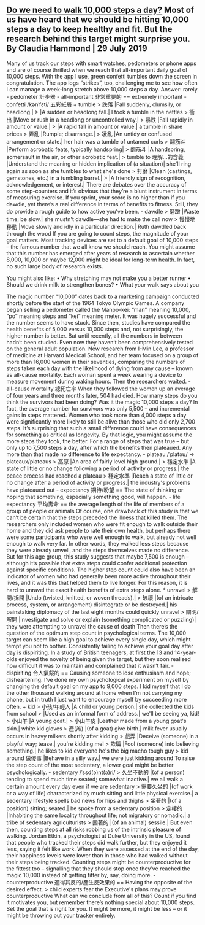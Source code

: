 [Do we need to walk 10,000 steps a day?](http://www.bbc.com/future/story/20190723-10000-steps-a-day-the-right-amount)
Most of us have heard that we should be hitting 10,000 steps a day to keep healthy and fit. But the research behind this target might surprise you.
By Claudia Hammond | 29 July 2019
---------------------------------------------------------------------------------------------------------------------
Many of us track our steps with smart watches, pedometers or phone apps and are of course thrilled when we reach that all-important daily goal of 10,000 steps. With the app I use, green confetti tumbles down the screen in congratulation. The app logs “strikes”, too, challenging me to see how often I can manage a week-long stretch above 10,000 steps a day. Answer: rarely.
	- pedometer 計步器
	- all-important 非常重要的 == extremely important
	- confetti /kənˈfɛti/ 五彩紙屑
	+ tumble
		> 跌落 |Fall suddenly, clumsily, or headlong.|
		> |A sudden or headlong fall.| I took a tumble in the nettles
		> 衝出 |Move or rush in a headlong or uncontrolled way.|
		> 暴跌 |Fall rapidly in amount or value.|
		> |A rapid fall in amount or value.| a tumble in share prices
		> 弄亂 |Rumple; disarrange.|
		> 凌亂 |An untidy or confused arrangement or state.| her hair was a tumble of untamed curls
		> 翻筋斗 |Perform acrobatic feats, typically handspring|
		> 翻筋斗 |A handspring, somersault in the air, or other acrobatic feat.|
		> tumble to 理解...的含義 |Understand the meaning or hidden implication of (a situation)| she'll ring again as soon as she tumbles to what she's done
		> 打磨 |Clean (castings, gemstones, etc.) in a tumbling barrel.|
		> |A friendly sign of recognition, acknowledgement, or interest.|
There are debates over the accuracy of some step-counters and it’s obvious that they’re a blunt instrument in terms of measuring exercise. If you sprint, your score is no higher than if you dawdle, yet there’s a real difference in terms of benefits to fitness. Still, they do provide a rough guide to how active you’ve been.
	- dawdle
		> 磨蹭 |Waste time; be slow.| she mustn't dawdle—she had to make the call now
		> 慢慢地移動 |Move slowly and idly in a particular direction.| Ruth dawdled back through the wood
If you are going to count steps, the magnitude of your goal matters. Most tracking devices are set to a default goal of 10,000 steps – the famous number that we all know we should reach. You might assume that this number has emerged after years of research to ascertain whether 8,000, 10,000 or maybe 12,000 might be ideal for long-term health. In fact, no such large body of research exists.  

You might also like:
• Why stretching may not make you a better runner 
• Should we drink milk to strengthen bones? 
• What your walk says about you

The magic number “10,000” dates back to a marketing campaign conducted shortly before the start of the 1964 Tokyo Olympic Games. A company began selling a pedometer called the Manpo-kei: “man” meaning 10,000, “po” meaning steps and “kei” meaning meter. It was hugely successful and the number seems to have stuck.
Since then, studies have compared the health benefits of 5,000 versus 10,000 steps and, not surprisingly, the higher number is better. But until recently, all the numbers in between hadn’t been studied. Even now they haven’t been comprehensively tested on the general adult population. New research from I-Min Lee, a professor of medicine at Harvard Medical School, and her team focused on a group of more than 16,000 women in their seventies, comparing the numbers of steps taken each day with the likelihood of dying from any cause – known as all-cause mortality. Each woman spent a week wearing a device to measure movement during waking hours. Then the researchers waited.
	- all-cause mortality 總死亡率
When they followed the women up an average of four years and three months later, 504 had died. How many steps do you think the survivors had been doing? Was it the magic 10,000 steps a day?
In fact, the average number for survivors was only 5,500 – and incremental gains in steps mattered. Women who took more than 4,000 steps a day were significantly more likely to still be alive than those who did only 2,700 steps. It’s surprising that such a small difference could have consequences for something as critical as longevity. 
By that logic, you might assume the more steps they took, the better. For a range of steps that was true – but only up to 7,500 steps a day, after which the benefits then plateaued. Any more than that made no difference to life expectancy.
	- plateau /ˈplatəʊ/ -> plateaux/plateaus
		> 高原 |An area of fairly level high ground.|
		> 穩定水準 |A state of little or no change following a period of activity or progress.| the peace process had reached a plateau
		> 穩定水準 |Reach a state of little or no change after a period of activity or progress.| the industry's problems have plateaued out
	- expectancy 期待/盼望 == The state of thinking or hoping that something, especially something good, will happen.
	- life expectancy 平均壽命 == the average length of the life of members of a group of people or animals
Of course, one drawback of this study is that we can’t be certain that the steps preceded the illness that killed them. 
The researchers only included women who were fit enough to walk outside their home and they did ask people to rate their own health, but perhaps there were some participants who were well enough to walk, but already not well enough to walk very far. In other words, they walked less steps because they were already unwell, and the steps themselves made no difference.
But for this age group, this study suggests that maybe 7,500 is enough – although it’s possible that extra steps could confer additional protection against specific conditions. The higher step count could also have been an indicator of women who had generally been more active throughout their lives, and it was this that helped them to live longer. For this reason, it is hard to unravel the exact health benefits of extra steps alone.
	* unravel
		> 解開/拆開 |Undo (twisted, knitted, or woven threads).| 
		> 破壞 |(of an intricate process, system, or arrangement) disintegrate or be destroyed.| his painstaking diplomacy of the last eight months could quickly unravel
		> 闡明/解開 |Investigate and solve or explain (something complicated or puzzling)| they were attempting to unravel the cause of death
Then there’s the question of the optimum step count in psychological terms. The 10,000 target can seem like a high goal to achieve every single day, which might tempt you not to bother. Consistently failing to achieve your goal day after day is dispiriting. In a study of British teenagers, at first the 13 and 14-year-olds enjoyed the novelty of being given the target, but they soon realised how difficult it was to maintain and complained that it wasn’t fair.
	- dispiriting 令人氣餒的 == Causing someone to lose enthusiasm and hope; disheartening.
I’ve done my own psychological experiment on myself by changing the default goal on my app to 9,000 steps. I kid myself that I do the other thousand walking around at home when I’m not carrying my phone, but in truth I just want to encourage myself by succeeding more often.
	+ kid
		> 小孩/年輕人 |A child or young person.| she collected the kids from school
		> |Used as an informal form of address.| we'll be seeing ya, kid!
		> 小山羊 |A young goat.|
		> 小山羊皮 |Leather made from a young goat's skin.| white kid gloves
		> 產(羔) |(of a goat) give birth.| milk fever usually occurs in heavy milkers shortly after kidding
		> 戲弄 |Deceive (someone) in a playful way; tease.| you're kidding me!
		> 欺騙 |Fool (someone) into believing something.| he likes to kid everyone he's the big macho tough guy
		> kid around 做傻事 |Behave in a silly way.| we were just kidding around
To raise the step count of the most sedentary, a lower goal might be better psychologically.
	- sedentary /ˈsɛd(ə)nt(ə)ri/ 
		> 久坐不動的 |(of a person) tending to spend much time seated; somewhat inactive.| we all walk a certain amount every day even if we are sedentary
		> 需要久坐的 |(of work or a way of life) characterized by much sitting and little physical exercise.| a sedentary lifestyle spells bad news for hips and thighs
		> 坐著的 |(of a position) sitting; seated.| he spoke from a sedentary position
		> 定棲的 |Inhabiting the same locality throughout life; not migratory or nomadic.| a tribe of sedentary agriculturists
		> 固著的 |(of an animal) sessile.|
But even then, counting steps at all risks robbing us of the intrinsic pleasure of walking. Jordan Etkin, a psychologist at Duke University in the US, found that people who tracked their steps did walk further, but they enjoyed it less, saying it felt like work. When they were assessed at the end of the day, their happiness levels were lower than in those who had walked without their steps being tracked.
Counting steps might be counterproductive for the fittest too – signalling that they should stop once they’ve reached the magic 10,000 instead of getting fitter by, say, doing more.
	- counterproductive 適得其反的/產生反效果的 == Having the opposite of the desired effect.
		> child experts fear the Executive's plans may prove counterproductive
What can we conclude from all of this? Count if you find it motivates you, but remember there’s nothing special about 10,000 steps. Set the goal that is right for you. It might be more, it might be less – or it might be throwing out your tracker entirely.